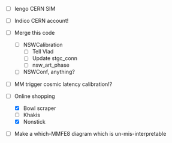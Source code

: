- [ ] Iengo CERN SIM
- [ ] Indico CERN account!
- [ ] Merge this code
  - [ ] NSWCalibration
    - [ ] Tell Vlad
    - [ ] Update stgc_conn
    - [ ] nsw_art_phase
  - [ ] NSWConf, anything?
- [ ] MM trigger cosmic latency calibration!?
- [ ] Online shopping
  - [x] Bowl scraper
  - [ ] Khakis
  - [x] Nonstick
- [ ] Make a which-MMFE8 diagram which is un-mis-interpretable

